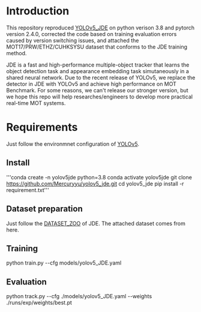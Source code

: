 # Introduction

This repository reproduced [YOLOv5_JDE](https://github.com/xiaobin1231/YOLOv5_JDE) on python verison 3.8 and pytorch version 2.4.0, corrected the code based on training evaluation errors caused by version switching issues, and attached the MOT17/PRW/ETHZ/CUHKSYSU dataset that conforms to the JDE training method.

JDE is a fast and high-performance multiple-object tracker that learns the object detection task and appearance embedding task simutaneously in a shared neural network. Due to the recent release of YOLOv5, we replace the detector in JDE with YOLOv5 and achieve high performance on MOT Benchmark. For some reasons, 
we can't release our stronger version, but we hope this repo will help researches/engineers to develop more practical real-time MOT systems.

# Requirements
Just follow the environmnet configuration of [YOLOv5](https://github.com/ultralytics/yolov5).

## Install

  '''conda create -n yolov5jde python=3.8
  conda activate yolov5jde
  git clone https://github.com/Mercuryyu/yolov5_jde.git
  cd yolov5_jde
  pip install -r requirement.txt'''

## Dataset preparation

Just follow the [DATASET_ZOO](https://github.com/Zhongdao/Towards-Realtime-MOT/blob/master/DATASET_ZOO.md) of JDE. The attached dataset comes from here.

## Training

python train.py --cfg  models/yolov5_JDE.yaml

## Evaluation

python track.py --cfg ./models/yolov5_JDE.yaml --weights ./runs/exp/weights/best.pt


